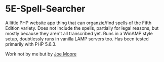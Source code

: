 5E-Spell-Searcher
=================

A little PHP website app thing that can organzie/find spells of the Fifth Edition variety.  Does not include the spells, partially for legal reasons,
but mostly because they aren't all transcribed yet.
Runs in a WinAMP style setup, doubtlessly runs in vanilla LAMP servers too.  Has been tested primarily with PHP 5.6.3.

Work not by me but by [Joe Moore](https://github.com/Ansrala)
